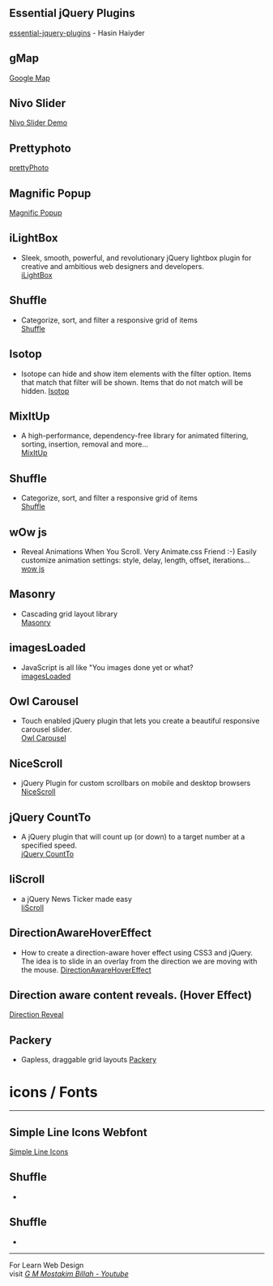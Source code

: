 ## Essential jQuery Plugins
[essential-jquery-plugins](https://github.com/hasinhayder/essential-jquery-plugins) - Hasin Haiyder

## gMap
[Google Map](https://github.com/hpneo/gmaps)

## Nivo Slider
[Nivo Slider Demo](https://www.jqueryscript.net/slider/nivo-slider.html)

## Prettyphoto
[prettyPhoto](http://www.no-margin-for-errors.com/projects/prettyphoto-jquery-lightbox-clone/)

## Magnific Popup 
[Magnific Popup](http://dimsemenov.com/plugins/magnific-popup/)

## iLightBox
- Sleek, smooth, powerful, and revolutionary jQuery lightbox plugin for creative and ambitious web designers and developers.  
[iLightBox](http://ilightbox.net/)


## Shuffle 
- Categorize, sort, and filter a responsive grid of items   
[Shuffle](https://vestride.github.io/Shuffle/)

## Isotop 
- Isotope can hide and show item elements with the filter option. Items that match that filter will be shown. Items that do not match will be hidden.
[Isotop](https://isotope.metafizzy.co/filtering.html)

## MixItUp
- A high-performance, dependency-free library for animated filtering, sorting, insertion, removal and more...  
[MixItUp](https://www.kunkalabs.com/mixitup/)

## Shuffle
-  Categorize, sort, and filter a responsive grid of items   
[Shuffle](https://vestride.github.io/Shuffle/)

## wOw js 
- Reveal Animations When You Scroll. Very Animate.css Friend :-) 
Easily customize animation settings: style, delay, length, offset, iterations...  
[wow js](https://mynameismatthieu.com/WOW/)

## Masonry
- Cascading grid layout library  
[Masonry](https://masonry.desandro.com/)


## imagesLoaded
- JavaScript is all like "You images done yet or what?  
[imagesLoaded](https://imagesloaded.desandro.com/)



## Owl Carousel
- Touch enabled jQuery plugin that lets you create a beautiful responsive carousel slider.  
[Owl Carousel](https://owlcarousel2.github.io/OwlCarousel2/)


## NiceScroll
- jQuery Plugin for custom scrollbars on mobile and desktop browsers
[NiceScroll](https://nicescroll.areaaperta.com//)

## jQuery CountTo
- A jQuery plugin that will count up (or down) to a target number at a specified speed.   
[jQuery CountTo](https://github.com/mhuggins/jquery-countTo/)

## liScroll
- a jQuery News Ticker made easy  
[liScroll](http://www.gcmingati.net/wordpress/wp-content/lab/jquery/newsticker/jq-liscroll/scrollanimate.html/)

## DirectionAwareHoverEffect
- How to create a direction-aware hover effect using CSS3 and jQuery. The idea is to slide in an overlay from the direction we are moving with the mouse. 
[DirectionAwareHoverEffect](https://github.com/codrops/DirectionAwareHoverEffect/)

## Direction aware content reveals. (Hover Effect)
[Direction Reveal](https://modernizr.com/)

## Packery
-  Gapless, draggable grid layouts 
[Packery](https://packery.metafizzy.co/)

# icons / Fonts
-----------------------------------------
## Simple Line Icons Webfont
[Simple Line Icons ](https://graphicburger.com/simple-line-icons-webfont/)

## Shuffle
-   
[]()




## Shuffle
-   
[]()







* * *
For Learn Web Design   
visit *[G M Mostakim Billah - Youtube](https://www.youtube.com/gmmostakimbillah/)*









